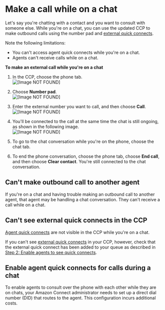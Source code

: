 # Make a call while on a chat<a name="call-and-chat"></a>

Let's say you're chatting with a contact and you want to consult with someone else\. While you're on a chat, you can use the updated CCP to make outbound calls using the number pad and [external quick connects](quick-connects.md#external-quick-connect-type)\. 

Note the following limitations:
+ You can't access agent quick connects while you're on a chat\.
+ Agents can't receive calls while on a chat\.

**To make an external call while you're on a chat**

1. In the CCP, choose the phone tab\.  
![\[Image NOT FOUND\]](http://docs.aws.amazon.com/connect/latest/adminguide/images/training-guide-choose-phone-while-on-chat.png)

1. Choose **Number pad**\.  
![\[Image NOT FOUND\]](http://docs.aws.amazon.com/connect/latest/adminguide/images/training-guide-choose-numberpad-while-on-chat.png)

1. Enter the external number you want to call, and then choose **Call**\.  
![\[Image NOT FOUND\]](http://docs.aws.amazon.com/connect/latest/adminguide/images/training-guide-dial-call-while-on-chat.png)

1. You'll be connected to the call at the same time the chat is still ongoing, as shown in the following image\.  
![\[Image NOT FOUND\]](http://docs.aws.amazon.com/connect/latest/adminguide/images/training-guide-connected-call-while-on-chat.png)

1. To go to the chat conversation while you're on the phone, choose the chat tab\. 

1. To end the phone conversation, choose the phone tab, choose **End call**, and then choose **Clear contact**\. You're still connected to the chat conversation\.

## Can't make outbound call to another agent<a name="call-and-chat-troubleshooting1"></a>

If you're on a chat and having trouble making an outbound call to another agent, that agent may be handling a chat conversation\. They can't receive a call while on a chat\. 

## Can't see external quick connects in the CCP<a name="call-and-chat-troubleshooting2"></a>

 [Agent quick connects](quick-connects.md#agent-quick-connect-type) are not visible in the CCP while you're on a chat\.

If you can't see [external quick connects](quick-connects.md#external-quick-connect-type) in your CCP, however, check that the external quick connect has been added to your queue as described in [Step 2: Enable agents to see quick connects](quick-connects.md#step2-enable-agents-to-see-quick-connects)\.

## Enable agent quick connects for calls during a chat<a name="call-and-chat-enable-agent-quick-connects"></a>

To enable agents to consult over the phone with each other while they are on chats, your Amazon Connect administrator needs to set up a direct dial number \(DID\) that routes to the agent\. This configuration incurs additional costs\. 